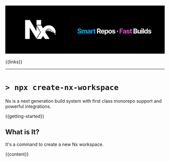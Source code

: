 <p style="text-align: center;"><img src="https://raw.githubusercontent.com/nrwl/nx/master/images/nx.png" width="600" alt="Nx - Smart, Fast and Extensible Build System"></p>

{{links}}

<hr>

# `> npx create-nx-workspace`

Nx is a next generation build system with first class monorepo support and powerful integrations.

{{getting-started}}

## What is It?

It's a command to create a new Nx workspace.

{{content}}
